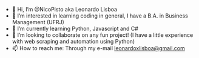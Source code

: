 - 👋 Hi, I’m @NicoPisto aka Leonardo Lisboa
- 👀 I’m interested in learning coding in general, I have a B.A. in Business Management (UFRJ)
- 🌱 I’m currently learning Python, Javascript and C#
- 💞️ I’m looking to collaborate on any fun project! (I have a little experience with web scraping and automation using Python)
- 📫 How to reach me: Through my e-mail leonardoxlisboa@gmail.com

<!---
NicoPisto/NicoPisto is a ✨ special ✨ repository because its `README.md` (this file) appears on your GitHub profile.
You can click the Preview link to take a look at your changes.
--->
